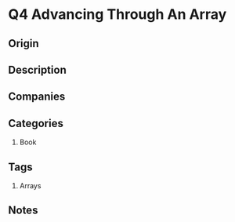 # Q4 Advancing Through An Array

## Origin

## Description

## Companies

## Categories

1. Book

## Tags

1. Arrays

## Notes